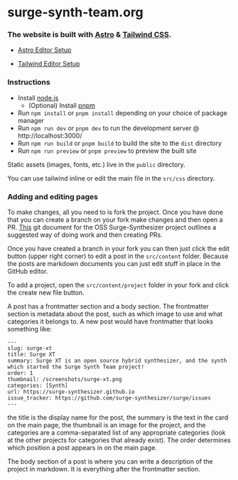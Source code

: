 # surge-synth-team.org

### The website is built with [Astro](https://astro.build/) & [Tailwind CSS](https://tailwindcss.com/).

- [Astro Editor Setup](https://docs.astro.build/en/editor-setup/)

- [Tailwind Editor Setup](https://tailwindcss.com/docs/editor-setup)

### Instructions

-   Install [node.js](https://nodejs.org/en)
    -   (Optional) Install [pnpm](https://pnpm.io/)
-   Run `npm install` or `pnpm install` depending on your choice of package manager
-   Run `npm run dev` or `pnpm dev` to run the development server @ http://localhost:3000/
-   Run `npm run build` or `pnpm build` to build the site to the `dist` directory
-   Run `npm run preview` or `pnpm preview` to preview the built site

Static assets (images, fonts, etc.) live in the `public` directory.

You can use tailwind inline or edit the main file in the `src/css` directory.

### Adding and editing pages

To make changes, all you need to is fork the project. Once you have done that you can create a branch on your fork make changes and then open a PR. [This](https://github.com/surge-synthesizer/surge/blob/main/doc/How%20to%20Git.md) git document for the OSS Surge-Synthesizer project outlines a suggested way of doing work and then creating PRs.

Once you have created a branch in your fork you can then just click the edit button (upper right corner) to edit a post in the `src/content` folder. Because the posts are markdown documents you can just edit stuff in place in the GitHub editor.

To add a project, open the `src/content/project` folder in your fork and click the create new file button.

A post has a frontmatter section and a body section. The frontmatter section is metadata about the post, such as which image to use and what categories it belongs to. A new post would have frontmatter that looks something like:

```
---
slug: surge-xt
title: Surge XT
summary: Surge XT is an open source hybrid synthesizer, and the synth which started the Surge Synth Team project!
order: 1
thumbnail: /screenshots/surge-xt.png
categories: [Synth]
url: https://surge-synthesizer.github.io
issue_tracker: https://github.com/surge-synthesizer/surge/issues
---
```

the title is the display name for the post, the summary is the text in the card on the main page, the thumbnail is an image for the project, and the categories are a comma-separated list of any appropriate categories (look at the other projects for categories that already exist). The order determines which position a post appears in on the main page.

The body section of a post is where you can write a description of the project in markdown. It is everything after the frontmatter section.
